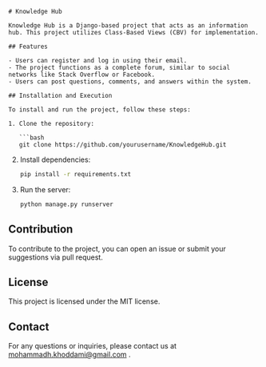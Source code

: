 ```
# Knowledge Hub

Knowledge Hub is a Django-based project that acts as an information hub. This project utilizes Class-Based Views (CBV) for implementation.

## Features

- Users can register and log in using their email.
- The project functions as a complete forum, similar to social networks like Stack Overflow or Facebook.
- Users can post questions, comments, and answers within the system.

## Installation and Execution

To install and run the project, follow these steps:

1. Clone the repository:

   ```bash
   git clone https://github.com/yourusername/KnowledgeHub.git
   ```

2. Install dependencies:

   ```bash
   pip install -r requirements.txt
   ```

3. Run the server:

   ```bash
   python manage.py runserver
   ```

## Contribution

To contribute to the project, you can open an issue or submit your suggestions via pull request.

## License

This project is licensed under the MIT license.

## Contact

For any questions or inquiries, please contact us at mohammadh.khoddami@gmail.com .
```
